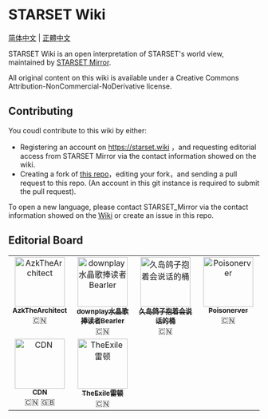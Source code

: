 # STARSET Wiki

[简体中文](README.md) | [正體中文](README.zh-TW.md)

STARSET Wiki is an open interpretation of STARSET's world view, maintained by [STARSET Mirror](https://mirror.starset.fans).

All original content on this wiki is available under a Creative Commons Attribution-NonCommercial-NoDerivative license.

## Contributing
You coudl contribute to this wiki by either:
- Registering an account on https://starset.wiki ，and requesting editorial access from STARSET Mirror via the contact information showed on the wiki.
- Creating a fork of [this repo](https://git.owu.one/starset-mirror/starset-wiki)，editing your fork，and sending a pull request to this repo. (An account in this git instance is required to submit the pull request).

To open a new language, please contact STARSET_Mirror via the contact information showed on the [Wiki](https://starset.wiki) or create an issue in this repo.

## Editorial Board

<table>
  <tbody>
    <tr>
      <td align="center" valign="top" width="25%"><a href="https://space.bilibili.com/488387304"><img src="https://img.starset.fans/2023/02/10/63e5f09f1c8ba.jpg" width="100px;" alt="AzkTheArchitect"/><br /><sub><b>AzkTheArchitect</b></sub></a><br />🇨🇳</td>
      <td align="center" valign="top" width="25%"><a href="https://space.bilibili.com/505711149"><img src="https://img.starset.fans/2023/02/10/63e5f2bb3588c.jpg" width="100px;" alt="downplay水晶歌捧读者Bearler"/><br /><sub><b>downplay水晶歌捧读者Bearler</b></sub></a><br />🇨🇳</td>
      <td align="center" valign="top" width="25%"><a href="https://space.bilibili.com/271885937"><img src="https://img.starset.fans/2023/02/10/63e5f35084aa9.jpg" width="100px;" alt="久岛鸽子抱着会说话的桶"/><br /><sub><b>久岛鸽子抱着会说话的桶</b></sub></a><br />🇨🇳</td>
     <td align="center" valign="top" width="25%"><a href="https://space.bilibili.com/347355485"><img src="https://img.starset.fans/2023/02/10/63e5f3ab5d29d.jpg" width="100px;" alt="Poisonerver"/><br /><sub><b>Poisonerver</b></sub></a><br />🇨🇳</td>
    </tr>
    <tr>
     <td align="center" valign="top" width="25%"><a href="https://codeword.info"><img src="https://img.starset.fans/2023/02/10/63e5f3f59e0a0.jpg" width="100px;" alt="CDN"/><br /><sub><b>CDN</b></sub></a><br />🇨🇳 🇬🇧</td>
     <td align="center" valign="top" width="25%"><a href="https://space.bilibili.com/38319344"><img src="https://img.starset.fans/2023/02/10/63e5f4ba26728.jpg" width="100px;" alt="TheExile雷顿"/><br /><sub><b>TheExile雷顿</b></sub></a><br />🇨🇳</td>
    </tr>
  </tbody>
</table>
